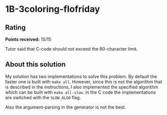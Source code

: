 # 1B-3coloring-flofriday

## Rating
**Points received:** 15/15

Tutor said that C-code should not exceed the 80-character limit.

## About this solution
My solution has two implementations to solve this problem. By default the faster
one is built with `make all`. However, since this is not the algorithm that is
described in the instructions, I also implemented the specified algorithm which
can be built with `make all-slow`. In the C code the implementations are
switched with the `SLOW_ALGO` flag.

Also the argument-parsing in the generator is not the best.